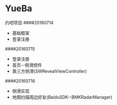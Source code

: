 # YueBa
约吧项目
####20160714
* 基础框架
* 登录注册

####20160715
* 登录注册
* 首页--侧滑控件
* 第三方侧滑(SWRevealViewController)

####20160716
* 侧滑实现
* 地图扫描周边好友(BaiduSDK--BMKRadarManager)